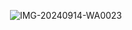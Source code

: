 <img> ![IMG-20240914-WA0023](https://github.com/user-attachments/assets/29ee8401-b559-48de-a39b-4edd35b76764)
